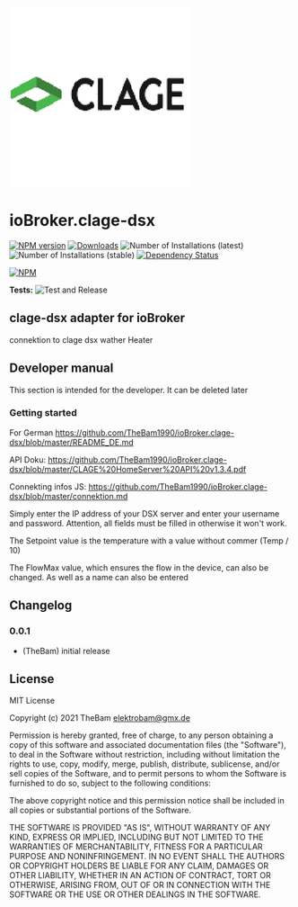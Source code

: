 ![Logo](admin/clage-dsx.png)
# ioBroker.clage-dsx

[![NPM version](https://img.shields.io/npm/v/iobroker.clage-dsx.svg)](https://www.npmjs.com/package/iobroker.clage-dsx)
[![Downloads](https://img.shields.io/npm/dm/iobroker.clage-dsx.svg)](https://www.npmjs.com/package/iobroker.clage-dsx)
![Number of Installations (latest)](https://iobroker.live/badges/clage-dsx-installed.svg)
![Number of Installations (stable)](https://iobroker.live/badges/clage-dsx-stable.svg)
[![Dependency Status](https://img.shields.io/david/TheBam1990/iobroker.clage-dsx.svg)](https://david-dm.org/TheBam1990/iobroker.clage-dsx)

[![NPM](https://nodei.co/npm/iobroker.clage-dsx.png?downloads=true)](https://nodei.co/npm/iobroker.clage-dsx/)

**Tests:** ![Test and Release](https://github.com/TheBam1990/ioBroker.clage-dsx/workflows/Test%20and%20Release/badge.svg)

## clage-dsx adapter for ioBroker

connektion to clage dsx wather Heater

## Developer manual
This section is intended for the developer. It can be deleted later

### Getting started

For German https://github.com/TheBam1990/ioBroker.clage-dsx/blob/master/README_DE.md

API Doku: https://github.com/TheBam1990/ioBroker.clage-dsx/blob/master/CLAGE%20HomeServer%20API%20v1.3.4.pdf

Connekting infos JS: https://github.com/TheBam1990/ioBroker.clage-dsx/blob/master/connektion.md

Simply enter the IP address of your DSX server and enter your username and password.
Attention, all fields must be filled in otherwise it won't work.

The Setpoint value is the temperature with a value without commer (Temp / 10)

The FlowMax value, which ensures the flow in the device, can also be changed.
As well as a name can also be entered



## Changelog

### 0.0.1
* (TheBam) initial release

## License
MIT License

Copyright (c) 2021 TheBam <elektrobam@gmx.de>

Permission is hereby granted, free of charge, to any person obtaining a copy
of this software and associated documentation files (the "Software"), to deal
in the Software without restriction, including without limitation the rights
to use, copy, modify, merge, publish, distribute, sublicense, and/or sell
copies of the Software, and to permit persons to whom the Software is
furnished to do so, subject to the following conditions:

The above copyright notice and this permission notice shall be included in all
copies or substantial portions of the Software.

THE SOFTWARE IS PROVIDED "AS IS", WITHOUT WARRANTY OF ANY KIND, EXPRESS OR
IMPLIED, INCLUDING BUT NOT LIMITED TO THE WARRANTIES OF MERCHANTABILITY,
FITNESS FOR A PARTICULAR PURPOSE AND NONINFRINGEMENT. IN NO EVENT SHALL THE
AUTHORS OR COPYRIGHT HOLDERS BE LIABLE FOR ANY CLAIM, DAMAGES OR OTHER
LIABILITY, WHETHER IN AN ACTION OF CONTRACT, TORT OR OTHERWISE, ARISING FROM,
OUT OF OR IN CONNECTION WITH THE SOFTWARE OR THE USE OR OTHER DEALINGS IN THE
SOFTWARE.